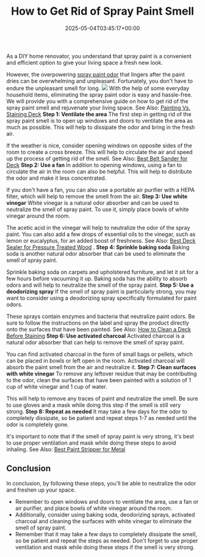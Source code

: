 ﻿---
layout: post
title: How to Get Rid of Spray Paint Smell
date: '2025-05-04T03:45:17+00:00'
categories:
- DIY Paintings
tags: []
slug: /how-to-get-rid-of-spray-paint-smell/
lastmod: 2025-05-07T12:21:27+03:00
---

As a DIY home renovator, you understand that spray paint is a convenient and efficient option to give your living space a fresh new look.

However, the overpowering
[spray paint odor](https://www.wikihow.com/Get-Rid-of-Paint-Smells)
that lingers after the paint dries can be overwhelming and unpleasant. Fortunately, you don't have to endure the unpleasant smell for long.
![](/assets/img/img/)
With the help of some everyday household items, eliminating the spray paint odor is easy and hassle-free. We will provide you with a comprehensive guide on how to get rid of the spray paint smell and rejuvenate your living space.
See Also:
[Painting Vs. Staining Deck](https://pestpolicy.com/painting-vs-staining-deck/)
**Step 1: Ventilate the area**
The first step in getting rid of the spray paint smell is to open up windows and doors to ventilate the area as much as possible. This will help to dissipate the odor and bring in the fresh air.

If the weather is nice, consider opening windows on opposite sides of the room to create a cross breeze. This will help to circulate the air and speed up the process of getting rid of the smell.
See Also:
[Best Belt Sander for Deck](https://pestpolicy.com/best-belt-sander-for-deck/)
**Step 2: Use a fan**
In addition to opening windows, using a fan to circulate the air in the room can also be helpful. This will help to distribute the odor and make it less concentrated.

If you don't have a fan, you can also use a portable air purifier with a HEPA filter, which will help to remove the smell from the air.
**Step 3: Use white vinegar**
White vinegar is a natural odor absorber and can be used to neutralize the smell of spray paint. To use it, simply place bowls of white vinegar around the room.

The acetic acid in the vinegar will help to neutralize the odor of the spray paint. You can also add a few drops of essential oils to the vinegar, such as lemon or eucalyptus, for an added boost of freshness.
See Also:
[Best Deck Sealer for Pressure Treated Wood](https://pestpolicy.com/best-deck-sealer-for-pressure-treated-wood/)
.
**Step 4: Sprinkle baking soda**
Baking soda is another natural odor absorber that can be used to eliminate the smell of spray paint.

Sprinkle baking soda on carpets and upholstered furniture, and let it sit for a few hours before vacuuming it up. Baking soda has the ability to absorb odors and will help to neutralize the smell of the spray paint.
**Step 5: Use a deodorizing spray**
If the smell of spray paint is particularly strong, you may want to consider using a deodorizing spray specifically formulated for paint odors.

These sprays contain enzymes and bacteria that neutralize paint odors. Be sure to follow the instructions on the label and spray the product directly onto the surfaces that have been painted.
See Also:
[How to Clean a Deck Before Staining](https://pestpolicy.com/how-to-clean-a-deck-before-staining/)
**Step 6: Use activated charcoal**
Activated charcoal is a natural odor absorber that can help to remove the smell of spray paint.

You can find activated charcoal in the form of small bags or pellets, which can be placed in bowls or left open in the room. Activated charcoal will absorb the paint smell from the air and neutralize it.
**Step 7: Clean surfaces with white vinegar**
To remove any leftover residue that may be contributing to the odor, clean the surfaces that have been painted with a solution of 1 cup of white vinegar and 1 cup of water.

This will help to remove any traces of paint and neutralize the smell. Be sure to use gloves and a mask while doing this step if the smell is still very strong.
**Step 8: Repeat as needed**
It may take a few days for the odor to completely dissipate, so be patient and repeat steps 1-7 as needed until the odor is completely gone.

It's important to note that if the smell of spray paint is very strong, it's best to use proper ventilation and mask while doing these steps to avoid inhaling.
See Also:
[Best Paint Stripper for Metal](https://pestpolicy.com/best-paint-stripper-for-metal/)
## Conclusion
In conclusion, by following these steps, you'll be able to neutralize the odor and freshen up your space.
- Remember to open windows and doors to ventilate the area, use a fan or air purifier, and place bowls of white vinegar around the room.
- Additionally, consider using baking soda, deodorizing sprays, activated charcoal and cleaning the surfaces with white vinegar to eliminate the smell of spray paint.
- Remember that it may take a few days to completely dissipate the smell, so be patient and repeat the steps as needed.
Don't forget to use proper ventilation and mask while doing these steps if the smell is very strong.